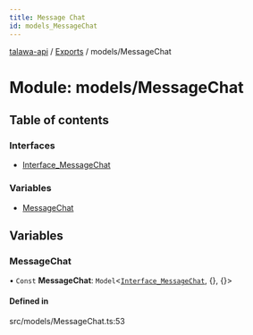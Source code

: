 ```yaml
---
title: Message Chat
id: models_MessageChat
---
```

[talawa-api](../README.md) / [Exports](../modules.md) / models/MessageChat

# Module: models/MessageChat

## Table of contents

### Interfaces

- [Interface\_MessageChat](../interfaces/models_MessageChat.Interface_MessageChat.md)

### Variables

- [MessageChat](models_MessageChat.md#messagechat)

## Variables

### MessageChat

• `Const` **MessageChat**: `Model`<[`Interface_MessageChat`](../interfaces/models_MessageChat.Interface_MessageChat.md), {}, {}\>

#### Defined in

src/models/MessageChat.ts:53

